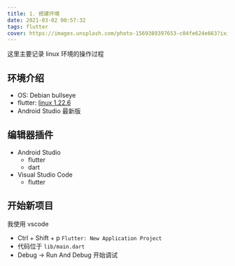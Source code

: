 ```yaml
---
title: 1. 搭建环境
date: 2021-03-02 00:57:32
tags: flutter
cover: https://images.unsplash.com/photo-1569389397653-c04fe624e663?ixid=MXwxMjA3fDF8MHxlZGl0b3JpYWwtZmVlZHwxfHx8ZW58MHx8fA%3D%3D&ixlib=rb-1.2.1&w=1000&q=80
---
```


这里主要记录 linux 环境的操作过程

## 环境介绍

- OS: Debian bullseye
- flutter: [linux 1.22.6](https://mirrors.tuna.tsinghua.edu.cn/flutter/flutter_infra/releases/stable/linux/flutter_linux_1.22.6-stable.tar.xz)
- Android Studio 最新版

## 编辑器插件

- Android Studio 
  - flutter
  - dart
- Visual Studio Code
  - flutter

## 开始新项目

我使用 vscode

- Ctrl + Shift + p `Flutter: New Application Project`
- 代码位于 `lib/main.dart`
- Debug -> Run And Debug 开始调试